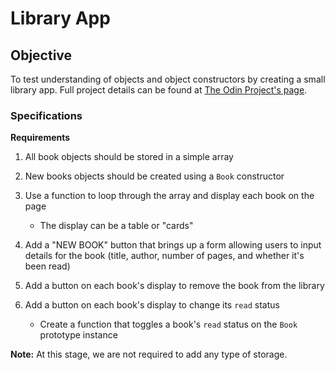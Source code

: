 # Library App

## Objective

To test understanding of objects and object constructors by creating a small library app. Full project details can be found at [The Odin Project's page](https://www.theodinproject.com/lessons/node-path-javascript-library).

### Specifications

**Requirements**

1. All book objects should be stored in a simple array

2. New books objects should be created using a `Book` constructor

3. Use a function to loop through the array and display each book on the page
    * The display can be a table or "cards"

4. Add a "NEW BOOK" button that brings up a form allowing users to input details for the book (title, author, number of pages, and whether it's been read)

5. Add a button on each book's display to remove the book from the library

6. Add a button on each book's display to change its `read` status
    * Create a function that toggles a book's `read` status on the `Book` prototype instance

**Note:** At this stage, we are not required to add any type of storage.